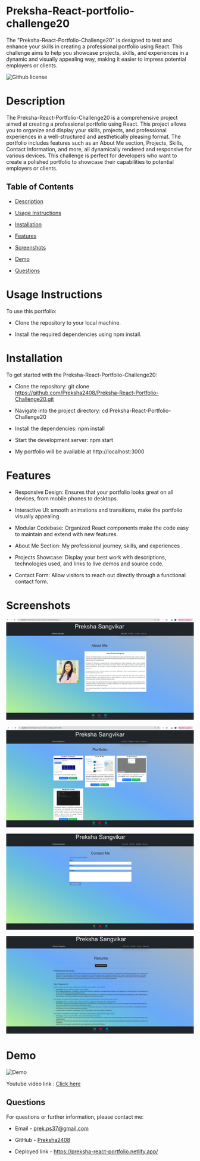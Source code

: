 # Preksha-React-portfolio-challenge20
The "Preksha-React-Portfolio-Challenge20" is designed to test and enhance your skills in creating a professional portfolio using React. This challenge aims to help you showcase projects, skills, and experiences in a dynamic and visually appealing way, making it easier to impress potential employers or clients.

![Github license](https://img.shields.io/badge/license-MIT-blue.svg)

# Description 

The Preksha-React-Portfolio-Challenge20 is a comprehensive project aimed at creating a professional portfolio using React. This project allows you to organize and display your skills, projects, and professional experiences in a well-structured and aesthetically pleasing format. The portfolio includes features such as an About Me section, Projects, Skills, Contact Information, and more, all dynamically rendered and responsive for various devices. This challenge is perfect for developers who want to create a polished portfolio to showcase their capabilities to potential employers or clients.

## Table of Contents

* [Description](#description)

* [Usage Instructions](#usage-instructions)

* [Installation](#installation)

* [Features](#features)

* [Screenshots](#screenshots)

* [Demo](#Demo)

* [Questions](#questions)


# Usage Instructions 

To use this portfolio:

* Clone the repository to your local machine.

* Install the required dependencies using npm install.

# Installation 

To get started with the Preksha-React-Portfolio-Challenge20:

* Clone the repository: git clone https://github.com/Preksha2408/Preksha-React-Portfolio-Challenge20.git

* Navigate into the project directory: cd Preksha-React-Portfolio-Challenge20

* Install the dependencies: npm install

* Start the development server: npm start

* My portfolio will be available at http://localhost:3000

# Features 

* Responsive Design: Ensures that your portfolio looks great on all devices, from mobile phones to desktops.

* Interactive UI:  smooth animations and transitions, make the portfolio visually appealing.

* Modular Codebase: Organized React components make the code easy to maintain and extend with new features.

* About Me Section: My  professional journey, skills, and experiences .

* Projects Showcase: Display your best work with descriptions, technologies used, and links to live demos and source code.

* Contact Form: Allow visitors to reach out directly through a functional contact form.

# Screenshots 

![About Me ](src/images/AboutMe.png)

![Portfolio ](src/images/Portfolioscreenshot.png)

![Contact ](src/images/Contactscreenshot.png)

![Resume ](src/images/Resumescreenshot.png)

# Demo 

![Demo](src/images/React-portfolio-demo.gif)

Youtube video link : [Click here](https://www.youtube.com/watch?v=j0LVsY-fwx4)


## Questions 

For questions or further information, please contact me:

* Email - [prek.ps37@gmail.com](prek.ps37@gmail.com)

* GitHub - [Preksha2408](https://github.com/Preksha2408/Preksha-React-portfolio-challenge20.git)

* Deployed link - https://preksha-react-portfolio.netlify.app/


